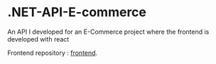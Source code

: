 # .NET-API-E-commerce
An API I developed for an E-Commerce project where the frontend is developed with react




Frontend repository : [frontend](https://github.com/RajkoCulibrk/React_E-commerce).
